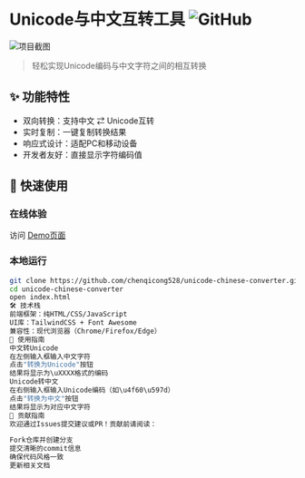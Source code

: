 # Unicode与中文互转工具 ![GitHub](https://img.shields.io/github/license/chenqicong528/unicode-chinese-converter)

![项目截图](https://via.placeholder.com/800x400?text=Unicode+Converter+Demo) <!-- 替换为实际截图 -->

> 轻松实现Unicode编码与中文字符之间的相互转换

## ✨ 功能特性
- 双向转换：支持中文 ⇄ Unicode互转
- 实时复制：一键复制转换结果
- 响应式设计：适配PC和移动设备
- 开发者友好：直接显示字符编码值

## 🚀 快速使用
### 在线体验
访问 [Demo页面](https://your-demo-url.com) <!-- 替换为实际URL -->

### 本地运行
```bash
git clone https://github.com/chenqicong528/unicode-chinese-converter.git
cd unicode-chinese-converter
open index.html
🛠️ 技术栈
前端框架：纯HTML/CSS/JavaScript
UI库：TailwindCSS + Font Awesome
兼容性：现代浏览器（Chrome/Firefox/Edge）
📖 使用指南
中文转Unicode
在左侧输入框输入中文字符
点击"转换为Unicode"按钮
结果将显示为\uXXXX格式的编码
Unicode转中文
在右侧输入框输入Unicode编码（如\u4f60\u597d）
点击"转换为中文"按钮
结果将显示为对应中文字符
🤝 贡献指南
欢迎通过Issues提交建议或PR！贡献前请阅读：

Fork仓库并创建分支
提交清晰的commit信息
确保代码风格一致
更新相关文档
